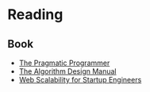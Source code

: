 # Reading

## Book
  - [The Pragmatic Programmer](https://pragprog.com/titles/tpp20/the-pragmatic-programmer-20th-anniversary-edition/)
  - [The Algorithm Design Manual](https://www.algorist.com/)
  - [Web Scalability for Startup Engineers](https://www.goodreads.com/en/book/show/23615147-web-scalability-for-startup-engineers)
